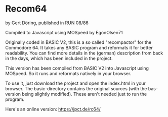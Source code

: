 # Recom64

by Gert Döring, published in RUN 08/86

Compiled to Javascript using MOSpeed by EgonOlsen71

Originally coded in BASIC V2, this is a so called "recompactor" for the Commodore 64.
It takes any BASIC program and reformats it for better readability.
You can find more details
in the (german) description from back in the days, which has been included in the project.

This version has been compiled from BASIC V2 into Javascript using MOSpeed.
So it runs and reformats natively in your browser.

To use it, just download the project and open the index.html in your browser.
The basic-directory contains the original sources (with the bas-version being slightly modified).
These aren't needed just to run the program.

Here's an online version: https://jpct.de/rc64/
